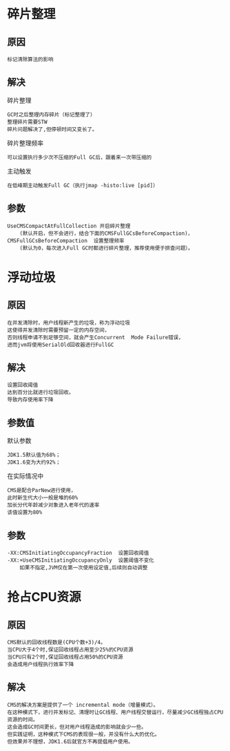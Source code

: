

# 碎片整理

## 原因

    标记清除算法的影响
    

## 解决
    
碎片整理
    
    GC时之后整理内存碎片（标记整理了）
    整理碎片需要STW
    碎片问题解决了,但停顿时间又变长了。
    
碎片整理频率
    
    可以设置执行多少次不压缩的Full GC后，跟着来一次带压缩的
 
主动触发

	在低峰期主动触发Full GC（执行jmap -histo:live [pid]）
	
## 参数
    
    UseCMSCompactAtFullCollection 开启碎片整理
        (默认开启，但不会进行，结合下面的CMSFullGCsBeforeCompaction)，
    CMSFullGCsBeforeCompaction  设置整理频率
        (默认为0，每次进入Full GC时都进行碎片整理，推荐使用便于排查问题）。

    

# 浮动垃圾

## 原因

    在并发清除时，用户线程新产生的垃圾，称为浮动垃圾
    这使得并发清除时需要预留一定的内存空间，
    否则线程申请不到足够空间，就会产生Concurrent  Mode Failure错误，
    进而jvm将使用SerialOld回收器进行FullGC
    
    
## 解决

    设置回收阈值
    达到百分比就进行垃圾回收。
    导致内存使用率下降

## 参数值
   
默认参数   
       
    JDK1.5默认值为68%；
    JDK1.6变为大约92%；        
      
在实际情况中

    CMS是配合ParNew进行使用，
    此时新生代大小一般是堆的60%
    加长分代年龄减少对象进入老年代的速率        
    该值设置为80%
 
 
## 参数

    -XX:CMSInitiatingOccupancyFraction  设置回收阈值
	-XX:+UseCMSInitiatingOccupancyOnly  设置阈值不变化
		如果不指定,JVM仅在第一次使用设定值,后续则自动调整
   
   
# 抢占CPU资源
    
## 原因

    CMS默认的回收线程数是(CPU个数+3)/4。
    当CPU大于4个时,保证回收线程占用至少25%的CPU资源
    当CPU只有2个时,保证回收线程占用50%的CPU资源
    会造成用户线程执行效率下降

## 解决

    CMS的解决方案是提供了一个 incremental mode（增量模式）。
    在这种模式下，进行并发标记、清理时让GC线程、用户线程交替运行，尽量减少GC线程独占CPU资源的时间。
    这会造成GC时间更长，但对用户线程造成的影响就会少一些。
    但实践证明，这种模式下CMS的表现很一般，并没有什么大的优化。
    但效果并不理想，JDK1.6后就官方不再提倡用户使用。



    





